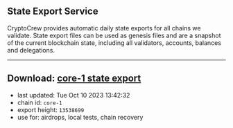 ## State Export Service
CryptoCrew provides automatic daily state exports for all chains we validate. State export files can be used as genesis files and are a snapshot of the current blockchain state, including all validators, accounts, balances and delegations.

---
**Download: [core-1 state export](https://dl.ccvalidators.com/SERVICE/persistence/core-1_export_13538699.json)**
---

- last updated: Tue Oct 10 2023 13:42:32
- chain id: `core-1`
- export height: `13538699`
- use for: airdrops, local tests, chain recovery
